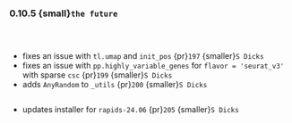 ### 0.10.5 {small}`the future`

```{rubric} Features
```

```{rubric} Performance
```

```{rubric} Bug fixes
```
* fixes an issue with `tl.umap` and `init_pos` {pr}`197` {smaller}`S Dicks`
* fixes an issue with `pp.highly_variable_genes` for `flavor = 'seurat_v3'` with sparse `csc` {pr}`199` {smaller}`S Dicks`
* adds `AnyRandom` to `_utils` {pr}`200` {smaller}`S Dicks`

```{rubric} Misc
```
* updates installer for `rapids-24.06` {pr}`205` {smaller}`S Dicks`
